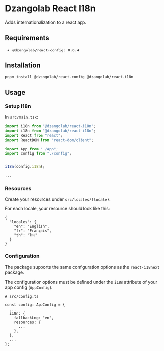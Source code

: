 # Dzangolab React I18n

Adds internationalization to a react app.

## Requirements

* `@dzangolab/react-config: 0.0.4`

## Installation

```bash
pnpm install @dzangolab/react-config @dzangolab/react-i18n
```

## Usage

### Setup i18n

In `src/main.tsx`:

```ts
import i18n from "@dzangolab/react-i18n";
import i18n from "@dzangolab/react-i18n";
import React from "react";
import ReactDOM from "react-dom/client";

import App from "./App";
import config from "./config";


i18n(config.i18n);

...
```

### Resources

Create your resources under `src/locales/{locale}`.

For each locale, your resource should look like this:

```
{
  "locales": {
    "en": "English",
    "fr": "Français",
    "th": "ไทย"
  }
}
```

### Configuration

The package supports the same configuration options as the `react-i18next` package.

The configuration options must be defined under the `i18n` attribute of your app config (`AppConfig`).

```
# src/config.ts

const config: AppConfig = {
  ...
  i18n: {
    fallbackLng: "en",
    resources: {
      ...
    },
  },
  ...
};
```
